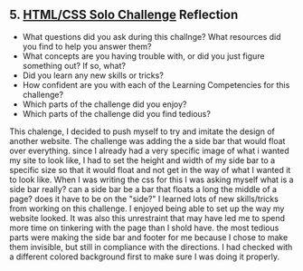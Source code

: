 ## 5. [HTML/CSS Solo Challenge](5_HTML_CSS_solo_challenge/readme.md) Reflection

* What questions did you ask during this challnge? What resources did you find to help you answer them?  
* What concepts are you having trouble with, or did you just figure something out? If so, what?  
* Did you learn any new skills or tricks?
* How confident are you with each of the Learning Competencies for this challenge? 
* Which parts of the challenge did you enjoy?
* Which parts of the challenge did you find tedious?

This chalenge, I decided to push myself to try and imitate the design of another website. The challenge was adding the a side bar that would float over everything. since I already had a very specific image of what i wanted my site to look like, I had to set the height and width of my side bar to a specific size so that it would float and not get in the way of what I wanted it to look like. When I was writing the css for this I was asking myself what is a side bar really? can a side bar be a bar that floats a long the middle of a page? does it have to be on the "side?" I learned lots of new skills/tricks from working on this challenge. I enjoyed being able to set up the way my website looked. It was also this unrestraint that may have led me to spend more time on tinkering with the page than I shold have. the most tedious parts were making the side bar and footer for me because I chose to make them invisible, but still in compliance with the directions. I had checked with a different colored background first to make sure I was doing it properly.